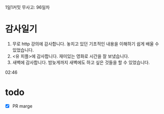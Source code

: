 1일1커밋 무사고: 96일차

# 감사일기

1. 무로 http 강의에 감사합니다. 놓치고 있던 기초적인 내용을 이해하기 쉽게 배울 수 있었습니다.
2. <유 피플>에 감사합니다. 재미있는 영화로 시간을 잘 보냈습니다.
3. 새벽에 감사합니다. 밤늦게까지 새벽에도 하고 싶은 것들을 할 수 있었습니다.

02:46

# todo

- [x] PR marge
